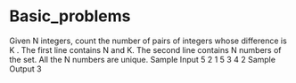 # Basic_problems
Given N integers, count the number of pairs of integers whose difference is K . The first line contains N and K. The second line contains N numbers of the set. All the N numbers are unique. Sample Input 5 2 1 5 3 4 2 Sample Output 3
